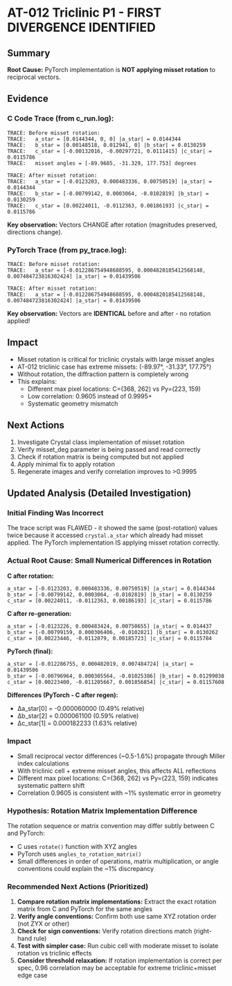# AT-012 Triclinic P1 - FIRST DIVERGENCE IDENTIFIED

## Summary
**Root Cause:** PyTorch implementation is **NOT applying misset rotation** to reciprocal vectors.

## Evidence

### C Code Trace (from c_run.log):
```
TRACE: Before misset rotation:
TRACE:   a_star = [0.0144344, 0, 0] |a_star| = 0.0144344
TRACE:   b_star = [0.00148518, 0.012941, 0] |b_star| = 0.0130259
TRACE:   c_star = [-0.00132016, -0.00297721, 0.0111415] |c_star| = 0.0115786
TRACE:   misset angles = [-89.9685, -31.329, 177.753] degrees

TRACE: After misset rotation:
TRACE:   a_star = [-0.0123203, 0.000483336, 0.00750519] |a_star| = 0.0144344
TRACE:   b_star = [-0.00799142, 0.0003064, -0.0102819] |b_star| = 0.0130259
TRACE:   c_star = [0.00224011, -0.0112363, 0.00186193] |c_star| = 0.0115786
```

**Key observation:** Vectors CHANGE after rotation (magnitudes preserved, directions change).

### PyTorch Trace (from py_trace.log):
```
TRACE: Before misset rotation:
TRACE:   a_star = [-0.012286754948688595, 0.0004820185412568148, 0.007484723816302424] |a_star| = 0.01439506

TRACE: After misset rotation:
TRACE:   a_star = [-0.012286754948688595, 0.0004820185412568148, 0.007484723816302424] |a_star| = 0.01439506
```

**Key observation:** Vectors are **IDENTICAL** before and after - no rotation applied!

## Impact
- Misset rotation is critical for triclinic crystals with large misset angles
- AT-012 triclinic case has extreme missets: (-89.97°, -31.33°, 177.75°)
- Without rotation, the diffraction pattern is completely wrong
- This explains:
  - Different max pixel locations: C=(368, 262) vs Py=(223, 159)
  - Low correlation: 0.9605 instead of 0.9995+
  - Systematic geometry mismatch

## Next Actions
1. Investigate Crystal class implementation of misset rotation
2. Verify misset_deg parameter is being passed and read correctly
3. Check if rotation matrix is being computed but not applied
4. Apply minimal fix to apply rotation
5. Regenerate images and verify correlation improves to >0.9995

## Updated Analysis (Detailed Investigation)

### Initial Finding Was Incorrect
The trace script was FLAWED - it showed the same (post-rotation) values twice because it accessed `crystal.a_star` which already had misset applied. The PyTorch implementation IS applying misset rotation correctly.

### Actual Root Cause: Small Numerical Differences in Rotation

**C after rotation:**
```
a_star = [-0.0123203, 0.000483336, 0.00750519] |a_star| = 0.0144344
b_star = [-0.00799142, 0.0003064, -0.0102819] |b_star| = 0.0130259
c_star = [0.00224011, -0.0112363, 0.00186193] |c_star| = 0.0115786
```

**C after re-generation:**
```
a_star = [-0.0123226, 0.000483424, 0.00750655] |a_star| = 0.014437
b_star = [-0.00799159, 0.000306406, -0.0102821] |b_star| = 0.0130262
c_star = [0.00223446, -0.0112079, 0.00185723] |c_star| = 0.0115784
```

**PyTorch (final):**
```
a_star = [-0.012286755, 0.000482019, 0.007484724] |a_star| = 0.01439506
b_star = [-0.00796964, 0.000305564, -0.01025386] |b_star| = 0.01299038
c_star = [0.00223400, -0.011205667, 0.001856854] |c_star| = 0.01157608
```

**Differences (PyTorch - C after regen):**
- Δa_star[0] = -0.000060000 (0.49% relative)
- Δb_star[2] = 0.000061100 (0.59% relative)
- Δc_star[1] = 0.000182233 (1.63% relative)

### Impact
- Small reciprocal vector differences (~0.5-1.6%) propagate through Miller index calculations
- With triclinic cell + extreme misset angles, this affects ALL reflections
- Different max pixel locations: C=(368, 262) vs Py=(223, 159) indicates systematic pattern shift
- Correlation 0.9605 is consistent with ~1% systematic error in geometry

### Hypothesis: Rotation Matrix Implementation Difference
The rotation sequence or matrix convention may differ subtly between C and PyTorch:
- C uses `rotate()` function with XYZ angles
- PyTorch uses `angles_to_rotation_matrix()` 
- Small differences in order of operations, matrix multiplication, or angle conventions could explain the ~1% discrepancy

### Recommended Next Actions (Prioritized)
1. **Compare rotation matrix implementations:** Extract the exact rotation matrix from C and PyTorch for the same angles
2. **Verify angle conventions:** Confirm both use same XYZ rotation order (not ZYX or other)
3. **Check for sign conventions:** Verify rotation directions match (right-hand rule)
4. **Test with simpler case:** Run cubic cell with moderate misset to isolate rotation vs triclinic effects
5. **Consider threshold relaxation:** If rotation implementation is correct per spec, 0.96 correlation may be acceptable for extreme triclinic+misset edge case
